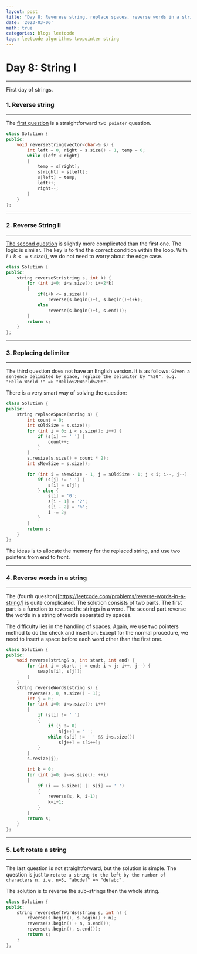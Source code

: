 ```yaml
---
layout: post
title: "Day 8: Reverese string, replace spaces, reverse words in a string and left rotate string"
date: '2023-03-06'
math: true
categories: blogs leetcode
tags: leetcode algorithms twopointer string
---
```

# Day 8: String I
---

First day of strings.

### 1. Reverse string

---

The [first question](https://leetcode.com/problems/reverse-string/) is a straightforward `two pointer` question.

```cpp
class Solution {
public:
    void reverseString(vector<char>& s) {
        int left = 0, right = s.size() - 1, temp = 0;
        while (left < right)
        {   
            temp = s[right];
            s[right] = s[left];
            s[left] = temp;
            left++;
            right--;
        }
    }
};
``` 
---
### 2. Reverse String II
---

[The second question](https://leetcode.com/problems/reverse-string-ii/) is slightly more complicated than the first one. The logic is similar. The key is to find the correct condition within the loop. With 
$i+k <= s.size()$, we do not need to worry about the edge case.

```cpp
class Solution {
public:
    string reverseStr(string s, int k) {
        for (int i=0; i<s.size(); i+=2*k)
        {
            if(i+k <= s.size())
                reverse(s.begin()+i, s.begin()+i+k);
            else
                reverse(s.begin()+i, s.end());
        }
        return s;
    }
};
```
---
### 3. Replacing delimiter
---

The third question does not have an English version. It is as follows: `Given a sentence delimited by space, replace the delimiter by "%20". e.g. "Hello World !" => "Hello%20World%20!".`

There is a very smart way of solving the question: 
```cpp
class Solution {
public:
    string replaceSpace(string s) {
        int count = 0;
        int sOldSize = s.size();
        for (int i = 0; i < s.size(); i++) {
            if (s[i] == ' ') {
                count++;
            }
        }
        s.resize(s.size() + count * 2);
        int sNewSize = s.size();

        for (int i = sNewSize - 1, j = sOldSize - 1; j < i; i--, j--) {
            if (s[j] != ' ') {
                s[i] = s[j];
            } else {
                s[i] = '0';
                s[i - 1] = '2';
                s[i - 2] = '%';
                i -= 2;
            }
        }
        return s;
    }
};
```   

The ideas is to allocate the memory for the replaced string, and use two pointers from end to front.

---
### 4. Reverse words in a string
---
The (fourth quesiton)[https://leetcode.com/problems/reverse-words-in-a-string/] is quite complicated. The solution consists of two parts.
The first part is a function to reverse the strings in a word. The second part reverse the words in a string of words separated by spaces.

The difficulty lies in the handling of spaces. Again, we use two pointers method to do the check and insertion. Except for the normal procedure, we need to insert a space before each word other than the first one.

```cpp
class Solution {
public:
    void reverse(string& s, int start, int end) {
        for (int i = start, j = end; i < j; i++, j--) {
            swap(s[i], s[j]);
        }
    }
    string reverseWords(string s) {
        reverse(s, 0, s.size() - 1);
        int j = 0;
        for (int i=0; i<s.size(); i++)
        {   
            if (s[i] != ' ')
            {
                if (j != 0)
                    s[j++] = ' ';
                while (s[i] != ' ' && i<s.size())
                    s[j++] = s[i++];
            }
        }
        s.resize(j);

        int k = 0;
        for (int i=0; i<=s.size(); ++i) 
        {
            if (i == s.size() || s[i] == ' ') 
            { 
                reverse(s, k, i-1);
                k=i+1;
            }
        }
        return s;
    }   
};
```
---
### 5. Left rotate a string
---

The last question is not straightforward, but the solution is simple. The question is just to `rotate a string to the left by the number of characters n. i.e. n=3, "abcdef" => "defabc".`

The solution is to reverse the sub-strings then the whole string.

```cpp
class Solution {
public:
    string reverseLeftWords(string s, int n) {
        reverse(s.begin(), s.begin() + n);
        reverse(s.begin() + n, s.end());
        reverse(s.begin(), s.end());
        return s;
    }
};
```